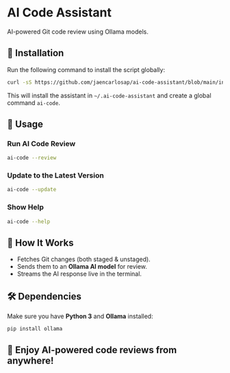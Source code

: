 # AI Code Assistant

AI-powered Git code review using Ollama models.

## 🚀 Installation

Run the following command to install the script globally:

```bash
curl -sS https://github.com/jaencarlosap/ai-code-assistant/blob/main/install.sh | bash
```

This will install the assistant in `~/.ai-code-assistant` and create a global command `ai-code`.

## 📌 Usage

### Run AI Code Review

```bash
ai-code --review
```

### Update to the Latest Version

```bash
ai-code --update
```

### Show Help

```bash
ai-code --help
```

## 🔄 How It Works

- Fetches Git changes (both staged & unstaged).
- Sends them to an **Ollama AI model** for review.
- Streams the AI response live in the terminal.

## 🛠 Dependencies

Make sure you have **Python 3** and **Ollama** installed:

```bash
pip install ollama
```

## 🚀 Enjoy AI-powered code reviews from anywhere!

